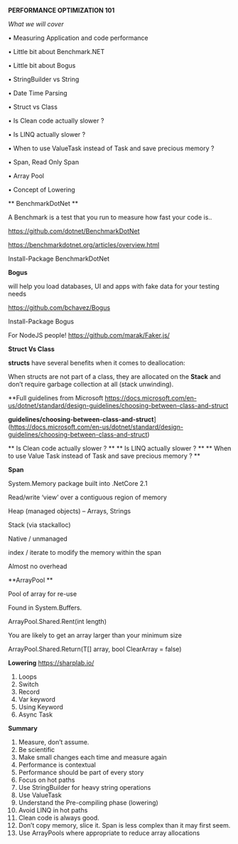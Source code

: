 

**PERFORMANCE OPTIMIZATION 101**


*What we will cover*

• Measuring Application and code performance

• Little bit about Benchmark.NET

• Little bit about Bogus

• StringBuilder vs String

• Date Time Parsing

• Struct vs Class

• Is Clean code actually slower ?

• Is LINQ actually slower ?

• When to use ValueTask instead of Task and save precious memory ?

• Span<T>, Read Only Span<T>

• Array Pool

• Concept of Lowering


** BenchmarkDotNet **

A Benchmark is a test that you run to measure how fast your code is..

https://github.com/dotnet/BenchmarkDotNet

https://benchmarkdotnet.org/articles/overview.html

Install-Package BenchmarkDotNet


**Bogus** 

will help you load databases, UI and apps with fake data for your testing needs

https://github.com/bchavez/Bogus

Install-Package Bogus

For NodeJS people! https://github.com/marak/Faker.js/

**Struct Vs Class**

**structs** have several benefits when it comes to deallocation:

When structs are not part of a class, they are allocated on the **Stack** and don’t require garbage collection at all (stack unwinding).


**Full guidelines from Microsoft https://docs.microsoft.com/en-us/dotnet/standard/design-guidelines/choosing-between-class-and-struct

**guidelines/choosing-between-class-and-struct**](https://docs.microsoft.com/en-us/dotnet/standard/design-guidelines/choosing-between-class-and-struct)

** Is Clean code actually slower ? **
** Is LINQ actually slower ? **
** When to use Value Task instead of Task and save precious memory ? **


**Span<T>**

System.Memory package built into .NetCore 2.1

Read/write ‘view’ over a contiguous region of memory

Heap (managed objects) – Arrays, Strings

Stack (via stackalloc)

Native / unmanaged

 index / iterate to modify the memory within the span

Almost no overhead



**ArrayPool **

Pool of array for re-use

Found in System.Buffers.

ArrayPool<T>.Shared.Rent(int length)

You are likely to get an array larger than your minimum size

ArrayPool<T>.Shared.Return(T[] array, bool ClearArray = false)



**Lowering**   <https://sharplab.io/>

1. Loops
2. Switch
3. Record
4. Var keyword
5. Using Keyword
6. Async Task



**Summary**

1. Measure, don’t assume.
2. Be scientific
3. Make small changes each time and measure again
4. Performance is contextual
5. Performance should be part of every story
6. Focus on hot paths
7. Use StringBuilder for heavy string operations
8. Use ValueTask
9. Understand the Pre-compiling phase (lowering)
10. Avoid LINQ in hot paths
11. Clean code is always good.
12. Don’t copy memory, slice it. Span<T> is less complex than it may first seem.
13. Use ArrayPools where appropriate to reduce array allocations